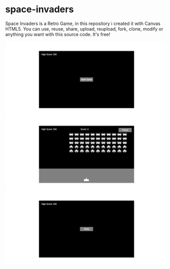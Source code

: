 # space-invaders
Space Invaders is a Retro Game, in this repository i created it with Canvas HTML5. You can use, reuse, share, upload, reupload, fork, clone, modify or anything you want with this source code. It's free!

![Space Invaders](https://raw.githubusercontent.com/revze/space-invaders/master/img/concept2.png)
![Space Invaders](https://raw.githubusercontent.com/revze/space-invaders/master/img/concept.png)
![Space Invaders](https://raw.githubusercontent.com/revze/space-invaders/master/img/concept3.png)
